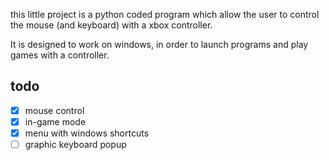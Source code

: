 this little project is a python coded program which allow the user to control the mouse (and keyboard) with a xbox controller.

It is designed to work on windows, in order to launch programs and play games with a controller.


## todo

- [x] mouse control
- [x] in-game mode
- [x] menu with windows shortcuts
- [ ] graphic keyboard popup